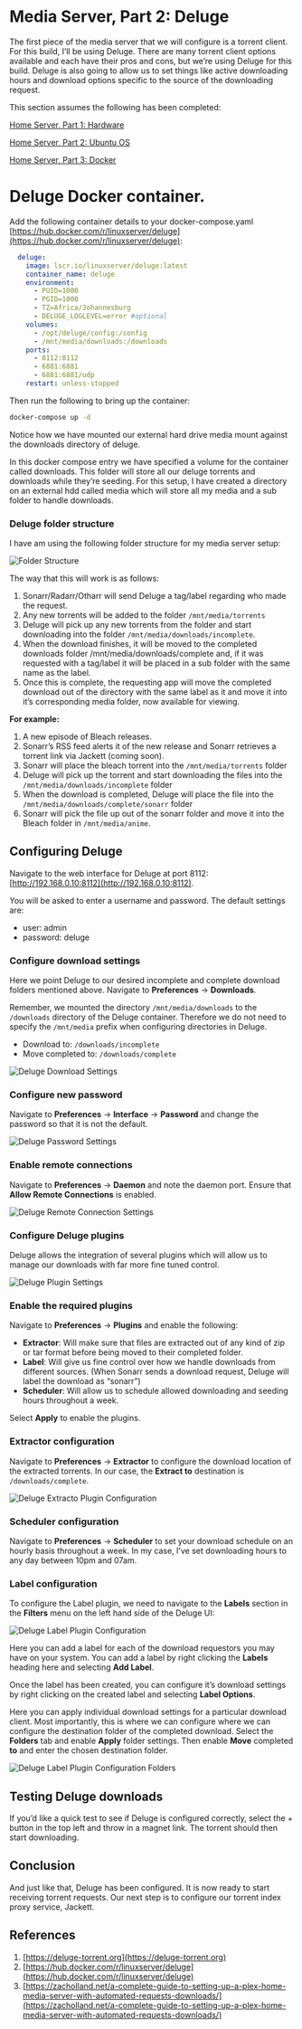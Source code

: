 # Media Server, Part 2: Deluge

The first piece of the media server that we will configure is a torrent client. For this build, I’ll be using Deluge. There are many torrent client options available and each have their pros and cons, but we’re using Deluge for this build. Deluge is also going to allow us to set things like active downloading hours and download options specific to the source of the downloading request.

This section assumes the following has been completed:

[Home Server, Part 1: Hardware](2031617.html)

[Home Server, Part 2: Ubuntu OS](14024705.html)

[Home Server, Part 3: Docker](1900552.html)

<!-- Table of Contents -->

Deluge Docker container.
========================

Add the following container details to your docker-compose.yaml [https://hub.docker.com/r/linuxserver/deluge](https://hub.docker.com/r/linuxserver/deluge):

```yaml
  deluge:
    image: lscr.io/linuxserver/deluge:latest
    container_name: deluge
    environment:
      - PUID=1000
      - PGID=1000
      - TZ=Africa/Johannesburg
      - DELUGE_LOGLEVEL=error #optional
    volumes:
      - /opt/deluge/config:/config
      - /mnt/media/downloads:/downloads
    ports:
      - 8112:8112
      - 6881:6881
      - 6881:6881/udp
    restart: unless-stopped
```

Then run the following to bring up the container:

```bash
docker-compose up -d
```

Notice how we have mounted our external hard drive media mount against the downloads directory of deluge.

In this docker compose entry we have specified a volume for the container called downloads. This folder will store all our deluge torrents and downloads while they’re seeding. For this setup, I have created a directory on an external hdd called media which will store all my media and a sub folder to handle downloads.

### Deluge folder structure

I have am using the following folder structure for my media server setup:

![Folder Structure](./media-server-2-deluge-images/17399854.png)

The way that this will work is as follows:

1. Sonarr/Radarr/Otharr will send Deluge a tag/label regarding who made the request.
2. Any new torrents will be added to the folder `/mnt/media/torrents`
3. Deluge will pick up any new torrents from the folder and start downloading into the folder `/mnt/media/downloads/incomplete`.
4. When the download finishes, it will be moved to the completed downloads folder /mnt/media/downloads/complete and, if it was requested with a tag/label it will be placed in a sub folder with the same name as the label.
5. Once this is complete, the requesting app will move the completed download out of the directory with the same label as it and move it into it’s corresponding media folder, now available for viewing.

**For example:**

1. A new episode of Bleach releases.
2. Sonarr’s RSS feed alerts it of the new release and Sonarr retrieves a torrent link via Jackett (coming soon).
3. Sonarr will place the bleach torrent into the `/mnt/media/torrents` folder
4. Deluge will pick up the torrent and start downloading the files into the `/mnt/media/downloads/incomplete` folder
5. When the download is completed, Deluge will place the file into the `/mnt/media/downloads/complete/sonarr` folder
6. Sonarr will pick the file up out of the sonarr folder and move it into the Bleach folder in `/mnt/media/anime`.

## Configuring Deluge

Navigate to the web interface for Deluge at port 8112: [http://192.168.0.10:8112](http://192.168.0.10:8112).

You will be asked to enter a username and password. The default settings are:

* user: admin
* password: deluge

### Configure download settings

Here we point Deluge to our desired incomplete and complete download folders mentioned above. Navigate to **Preferences** → **Downloads**.

Remember, we mounted the directory `/mnt/media/downloads` to the `/downloads` directory of the Deluge container. Therefore we do not need to specify the `/mnt/media` prefix when configuring directories in Deluge.

* Download to: `/downloads/incomplete`
* Move completed to: `/downloads/complete`

![Deluge Download Settings](./media-server-2-deluge-images/17334317.png)

### Configure new password

Navigate to **Preferences** → **Interface** → **Password** and change the password so that it is not the default.

![Deluge Password Settings](./media-server-2-deluge-images/17465345.png)

### Enable remote connections

Navigate to **Preferences** → **Daemon** and note the daemon port. Ensure that **Allow Remote Connections** is enabled.

![Deluge Remote Connection Settings](./media-server-2-deluge-images/17465363.png)

### Configure Deluge plugins

Deluge allows the integration of several plugins which will allow us to manage our downloads with far more fine tuned control.

![Deluge Plugin Settings](./media-server-2-deluge-images/17432597.png)

### Enable the required plugins

Navigate to **Preferences** → **Plugins** and enable the following:

* **Extractor**: Will make sure that files are extracted out of any kind of zip or tar format before being moved to their completed folder.
* **Label**: Will give us fine control over how we handle downloads from different sources. (When Sonarr sends a download request, Deluge will label the download as “sonarr”)
* **Scheduler**: Will allow us to schedule allowed downloading and seeding hours throughout a week.

Select **Apply** to enable the plugins.

### Extractor configuration

Navigate to **Preferences** → **Extractor** to configure the download location of the extracted torrents. In our case, the **Extract to** destination is `/downloads/complete`.

![Deluge Extracto Plugin Configuration](./media-server-2-deluge-images/17432605.png)

### Scheduler configuration

Navigate to **Preferences** → **Scheduler** to set your download schedule on an hourly basis throughout a week. In my case, I’ve set downloading hours to any day between 10pm and 07am.

### Label configuration

To configure the Label plugin, we need to navigate to the **Labels** section in the **Filters** menu on the left hand side of the Deluge UI:

![Deluge Label Plugin Configuration](./media-server-2-deluge-images/17465375.png)

Here you can add a label for each of the download requestors you may have on your system. You can add a label by right clicking the **Labels** heading here and selecting **Add Label**.

Once the label has been created, you can configure it’s download settings by right clicking on the created label and selecting **Label Options**.

Here you can apply individual download settings for a particular download client. Most importantly, this is where we can configure where we can configure the destination folder of the completed download. Select the **Folders** tab and enable **Apply** folder settings. Then enable **Move** completed **to** and enter the chosen destination folder.

![Deluge Label Plugin Configuration Folders](./media-server-2-deluge-images/17399862.png)

## Testing Deluge downloads

If you’d like a quick test to see if Deluge is configured correctly, select the + button in the top left and throw in a magnet link. The torrent should then start downloading.

## Conclusion

And just like that, Deluge has been configured. It is now ready to start receiving torrent requests. Our next step is to configure our torrent index proxy service, Jackett.

## References

1. [https://deluge-torrent.org](https://deluge-torrent.org)
2. [https://hub.docker.com/r/linuxserver/deluge](https://hub.docker.com/r/linuxserver/deluge)
3. [https://zacholland.net/a-complete-guide-to-setting-up-a-plex-home-media-server-with-automated-requests-downloads/](https://zacholland.net/a-complete-guide-to-setting-up-a-plex-home-media-server-with-automated-requests-downloads/)

